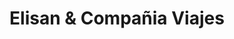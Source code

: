 ---
title: "Elisan & Compañia Viajes"
url: /pocito/elisan-y-compania-viajes/
shop: agencia de viajes
---